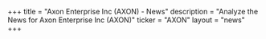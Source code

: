 +++
title = "Axon Enterprise Inc (AXON) - News"
description = "Analyze the News for Axon Enterprise Inc (AXON)"
ticker = "AXON"
layout = "news"
+++

